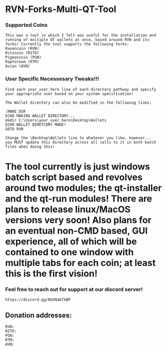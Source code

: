 # RVN-Forks-Multi-QT-Tool

### Supported Coins
	This was a tool in which I felt was useful for the installation and running of multiple QT wallets at once, based around RVN and its forks! Currently the tool supports the following forks:
	Ravencoin (RVN)
	Ritocoin (RITO)
	Pigeoncoin (PGN)
	Raptoreum (RTM)
	Avian (AVN)

### User Specific Necessesary Tweaks!!!
	Find each your_user_here line of each directory pathway and specify your appropriate user based on your system specification!
	
	The Wallet directory can also be modified in the following lines:
	
	:MAKE_DIR
	ECHO MAKING WALLET DIRECTORY...
	mkdir C:\Users\your_user_here\Desktop\Wallets
	ECHO WALLET DIRETCORY MADE!
	GOTO RVN

	Change the \Desktop\Wallets line to whatever you like, however... 
	you MUST update this directory across all calls to it in both batch files when doing this!

# The tool currently is just windows batch script based and revolves around two modules; the qt-installer and the qt-run modules! There are plans to release linux/MacOS versions very soon! Also plans for an eventual non-CMD based, GUI experience, all of which will be contained to one window with multiple tabs for each coin; at least this is the first vision!

### Feel free to reach out for support at our discord server! 
	https://discord.gg/BGVNaKfkBP

## Donation addresses:
	RVN:
	RITO:
	PGN:
	RTM:
	AVN:
